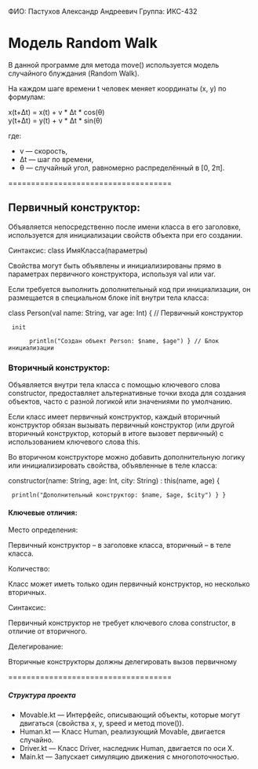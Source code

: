 ФИО: Пастухов Александр Андреевич
Группа: ИКС-432

# Модель Random Walk

В данной программе для метода move() используется модель случайного блуждания (Random Walk).

На каждом шаге времени t человек меняет координаты (x, y) по формулам:

x(t+Δt) = x(t) + v * Δt * cos(θ)  
y(t+Δt) = y(t) + v * Δt * sin(θ)  

где:  
- v — скорость,  
- Δt — шаг по времени,  
- θ — случайный угол, равномерно распределённый в [0, 2π].

====================================
## Первичный конструктор:

Объявляется непосредственно после имени класса в его заголовке, используется для инициализации свойств объекта при его создании.

Синтаксис: class ИмяКласса(параметры)

Свойства могут быть объявлены и инициализированы прямо в параметрах первичного конструктора, используя val или var.

Если требуется выполнить дополнительный код при инициализации, он размещается в специальном блоке init внутри тела класса:

class Person(val name: String, var age: Int) { // Первичный конструктор

     init 
     
          println("Создан объект Person: $name, $age") } // Блок инициализации

### Вторичный конструктор:

Объявляется внутри тела класса с помощью ключевого слова constructor, предоставляет альтернативные точки входа для создания объектов, часто с разной логикой или значениями по умолчанию.
    
Если класс имеет первичный конструктор, каждый вторичный конструктор обязан вызывать первичный конструктор (или другой вторичный конструктор, который в итоге вызовет первичный) с использованием ключевого слова this.

Во вторичном конструкторе можно добавить дополнительную логику или инициализировать свойства, объявленные в теле класса:

constructor(name: String, age: Int, city: String) : this(name, age) {
     
     println("Дополнительный конструктор: $name, $age, $city") } }

#### Ключевые отличия:

Место определения:

Первичный конструктор – в заголовке класса, вторичный – в теле класса. 

Количество:

Класс может иметь только один первичный конструктор, но несколько вторичных. 

Синтаксис:

Первичный конструктор не требует ключевого слова constructor, в отличие от вторичного. 

Делегирование:

Вторичные конструкторы должны делегировать вызов первичному

====================================
##### Структура проекта

- Movable.kt — Интерфейс, описывающий объекты, которые могут двигаться (свойства x, y, speed и метод move()).
- Human.kt — Класс Human, реализующий Movable, двигается случайно.
- Driver.kt — Класс Driver, наследник Human, двигается по оси X.
- Main.kt — Запускает симуляцию движения с многопоточностью.








